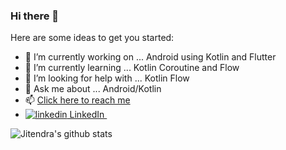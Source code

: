 ### Hi there 👋



Here are some ideas to get you started:

- 🔭 I’m currently working on ... Android using Kotlin and Flutter
- 🌱 I’m currently learning ... Kotlin Coroutine and Flow
- 🤔 I’m looking for help with ... Kotlin Flow
- 💬 Ask me about ... Android/Kotlin
- 📫 [Click here to reach me](https://medium.com/@jk2pr)
- <a href="https://www.linkedin.com/in/jitendraprajapati/" rel="nofollow noreferrer">
    <img src="https://i.stack.imgur.com/gVE0j.png" alt="linkedin"> LinkedIn
  </a> &nbsp; 

 ![Jitendra's github stats](https://github-readme-stats.vercel.app/api?username=jk2pr&hide=contribs,prs&show_icons=true&hide_border=true&title_color=000)

